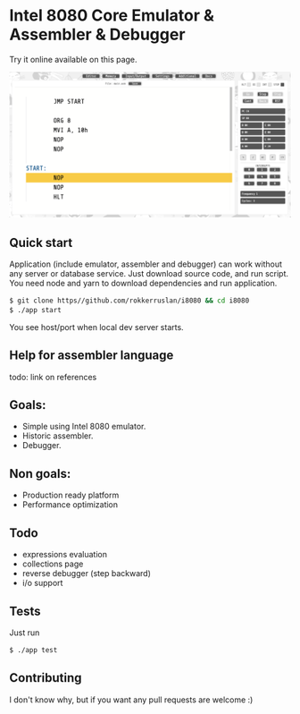 # Intel 8080 Core Emulator & Assembler & Debugger

Try it online available on this page.

![alt text](index.png)

## Quick start

Application (include emulator, assembler and debugger)
can work without any server or database service. Just
download source code, and run script. You need node
and yarn to download dependencies and run application.

```bash
$ git clone https//github.com/rokkerruslan/i8080 && cd i8080
$ ./app start
```

You see host/port when local dev server starts.

## Help for assembler language

todo: link on references

## Goals:

- Simple using Intel 8080 emulator.
- Historic assembler.
- Debugger.

## Non goals:

- Production ready platform
- Performance optimization

## Todo

- expressions evaluation
- collections page
- reverse debugger (step backward)
- i/o support

## Tests

Just run

```bash
$ ./app test
```

## Contributing

I don't know why, but if you want any pull requests are welcome :)
